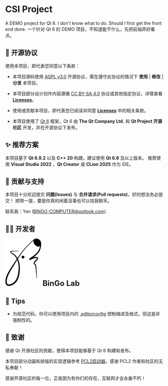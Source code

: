 # CSI Project

A DEMO project for Qt 6. I don't know what to do. Should I first get the front end done.
一个针对 Qt 6 的 DEMO 项目，不知道能干什么，先把前端弄好看点。



## 📜 开源协议

使用本项目，即代表您同意以下条款：

- 本项目源码使用 [AGPL v3.0](./LICENSE) 开源协议，需在遵守此协议的情况下 **使用** | **修改** | **分发** 本项目。

- 本项目部分设计创作内容遵循 [CC BY-SA 4.0](https://creativecommons.org/licenses/by-sa/4.0/) 协议或其他指定协议，详情查看 [**Licenses**](./Licenses.md)。

- 使用或贡献本项目，即代表您已阅读并同意 [**Licenses**](./Licenses.md) 中的相关条款。

- 本项目使用了 [Qt 6](https://www.qt.io/) 框架，Qt 6 由 **The Qt Company Ltd.** 和 **Qt Project 开源社区** 开发，并在开源协议下发布。

  

## ✨ 推荐方案

本项目基于 **Qt 6.9.2** 以及 **C++ 20** 构建。建议使用 **Qt 6.8** 及以上版本。
推荐使用 **Visual Studio 2022** ，**Qt Creator** 或 **CLion 2025** 作为 IDE。



## 🔗 贡献与支持

本项目十分欢迎提交 **问题(Issues)** 与 **合并请求(Pull requests)**，好的想法务必提交！
顺带一提，要是你真的闲着没事也可以找我聊天。

联系我：Yan (<BINGO-COMPUTER@outlook.com>).



## 👨‍💻 开发者

![BonGo](OTHER/image/BonGo/BonGo.png)       <font size=5>**BinGo Lab**</font>



## 📝 Tips

- 为规范代码，你可以使用项目内的 [.editorconfig](./.editorconfig) 控制缩进及格式，但这是非强制性的。



## 🎉 致谢

感谢 Qt 开源社区的贡献，使得本项目能够基于 Qt 6 构建和发布。

本项目部分动画和排版的实现逻辑参考 [PCL2启动器](https://github.com/Meloong-Git/PCL)，感谢 PCL2 作者和社区的无私奉献！

感谢开源社区的每一位，正是因为有你们的存在，互联网才会永垂不朽！

